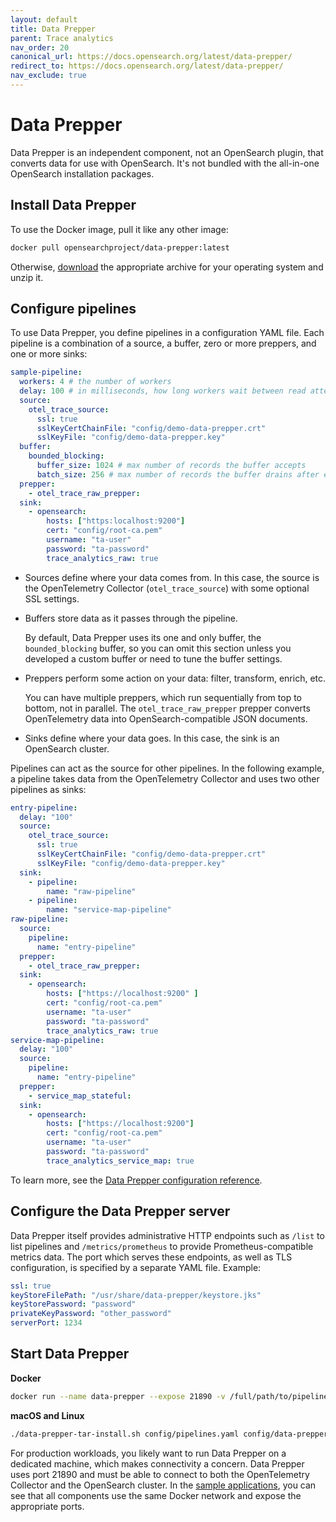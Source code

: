 ```yaml
---
layout: default
title: Data Prepper
parent: Trace analytics
nav_order: 20
canonical_url: https://docs.opensearch.org/latest/data-prepper/
redirect_to: https://docs.opensearch.org/latest/data-prepper/
nav_exclude: true
---
```


# Data Prepper

Data Prepper is an independent component, not an OpenSearch plugin, that converts data for use with OpenSearch. It's not bundled with the all-in-one OpenSearch installation packages.


## Install Data Prepper

To use the Docker image, pull it like any other image:

```bash
docker pull opensearchproject/data-prepper:latest
```

Otherwise, [download](https://opensearch.org/downloads.html) the appropriate archive for your operating system and unzip it.


## Configure pipelines

To use Data Prepper, you define pipelines in a configuration YAML file. Each pipeline is a combination of a source, a buffer, zero or more preppers, and one or more sinks:

```yml
sample-pipeline:
  workers: 4 # the number of workers
  delay: 100 # in milliseconds, how long workers wait between read attempts
  source:
    otel_trace_source:
      ssl: true
      sslKeyCertChainFile: "config/demo-data-prepper.crt"
      sslKeyFile: "config/demo-data-prepper.key"
  buffer:
    bounded_blocking:
      buffer_size: 1024 # max number of records the buffer accepts
      batch_size: 256 # max number of records the buffer drains after each read
  prepper:
    - otel_trace_raw_prepper:
  sink:
    - opensearch:
        hosts: ["https:localhost:9200"]
        cert: "config/root-ca.pem"
        username: "ta-user"
        password: "ta-password"
        trace_analytics_raw: true
```

- Sources define where your data comes from. In this case, the source is the OpenTelemetry Collector (`otel_trace_source`) with some optional SSL settings.

- Buffers store data as it passes through the pipeline.

  By default, Data Prepper uses its one and only buffer, the `bounded_blocking` buffer, so you can omit this section unless you developed a custom buffer or need to tune the buffer settings.

- Preppers perform some action on your data: filter, transform, enrich, etc.

  You can have multiple preppers, which run sequentially from top to bottom, not in parallel. The `otel_trace_raw_prepper` prepper converts OpenTelemetry data into OpenSearch-compatible JSON documents.

- Sinks define where your data goes. In this case, the sink is an OpenSearch cluster.

Pipelines can act as the source for other pipelines. In the following example, a pipeline takes data from the OpenTelemetry Collector and uses two other pipelines as sinks:

```yml
entry-pipeline:
  delay: "100"
  source:
    otel_trace_source:
      ssl: true
      sslKeyCertChainFile: "config/demo-data-prepper.crt"
      sslKeyFile: "config/demo-data-prepper.key"
  sink:
    - pipeline:
        name: "raw-pipeline"
    - pipeline:
        name: "service-map-pipeline"
raw-pipeline:
  source:
    pipeline:
      name: "entry-pipeline"
  prepper:
    - otel_trace_raw_prepper:
  sink:
    - opensearch:
        hosts: ["https://localhost:9200" ]
        cert: "config/root-ca.pem"
        username: "ta-user"
        password: "ta-password"
        trace_analytics_raw: true
service-map-pipeline:
  delay: "100"
  source:
    pipeline:
      name: "entry-pipeline"
  prepper:
    - service_map_stateful:
  sink:
    - opensearch:
        hosts: ["https://localhost:9200"]
        cert: "config/root-ca.pem"
        username: "ta-user"
        password: "ta-password"
        trace_analytics_service_map: true
```

To learn more, see the [Data Prepper configuration reference]({{site.url}}{{site.baseurl}}/monitoring-plugins/trace/data-prepper-reference/).

## Configure the Data Prepper server
Data Prepper itself provides administrative HTTP endpoints such as `/list` to list pipelines and `/metrics/prometheus` to provide Prometheus-compatible metrics data. The port which serves these endpoints, as well as TLS configuration, is specified by a separate YAML file. Example:

```yml
ssl: true
keyStoreFilePath: "/usr/share/data-prepper/keystore.jks"
keyStorePassword: "password"
privateKeyPassword: "other_password"
serverPort: 1234
```

## Start Data Prepper

**Docker**

```bash
docker run --name data-prepper --expose 21890 -v /full/path/to/pipelines.yaml:/usr/share/data-prepper/pipelines.yaml -v /full/path/to/data-prepper-config.yaml:/usr/share/data-prepper/data-prepper-config.yaml opensearchproject/opensearch-data-prepper:latest
```

**macOS and Linux**

```bash
./data-prepper-tar-install.sh config/pipelines.yaml config/data-prepper-config.yaml
```

For production workloads, you likely want to run Data Prepper on a dedicated machine, which makes connectivity a concern. Data Prepper uses port 21890 and must be able to connect to both the OpenTelemetry Collector and the OpenSearch cluster. In the [sample applications](https://github.com/opensearch-project/Data-Prepper/tree/main/examples), you can see that all components use the same Docker network and expose the appropriate ports.
